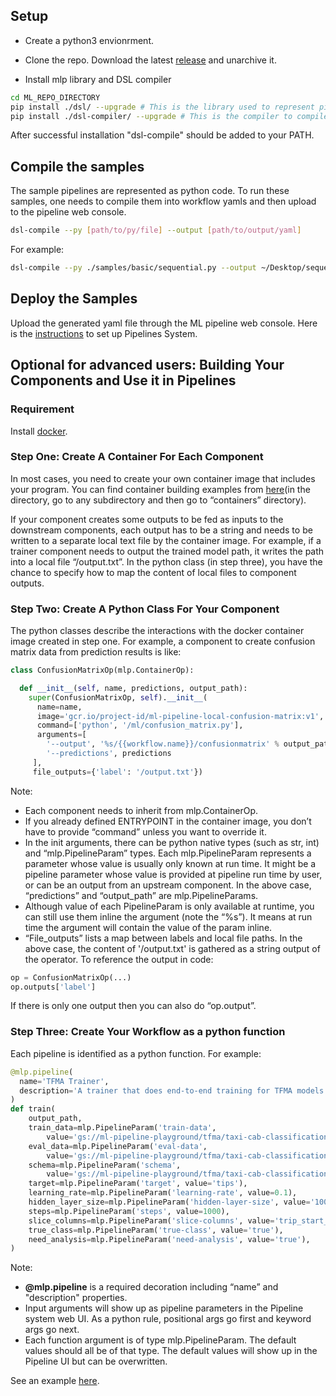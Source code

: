 ## Setup
* Create a python3 envionrment.
 
* Clone the repo. 
Download the latest [release](https://github.com/googleprivate/ml/releases) and unarchive it.
 
* Install mlp library and DSL compiler
 
```bash
cd ML_REPO_DIRECTORY
pip install ./dsl/ --upgrade # This is the library used to represent pipelines with Python code.
pip install ./dsl-compiler/ --upgrade # This is the compiler to compile DSL codes into workflow yaml.
 ```
After successful installation "dsl-compile" should be added to your PATH.

## Compile the samples
The sample pipelines are represented as python code. To run these samples, one needs to compile them into 
workflow yamls and then upload to the pipeline web console. 
<!--- 
In the future, we will build the compiler into the pipeline system such that these python files are immediately deployable.
--->

```bash
dsl-compile --py [path/to/py/file] --output [path/to/output/yaml]
```

For example:

```bash
dsl-compile --py ./samples/basic/sequential.py --output ~/Desktop/sequential.yaml
```

## Deploy the Samples
Upload the generated yaml file through the ML pipeline web console. Here is the 
[instructions](https://github.com/googleprivate/ml/blob/master/README.md) to set up Pipelines System.

## Optional for advanced users: Building Your Components and Use it in Pipelines

### Requirement
Install [docker](https://www.docker.com/get-docker).

### Step One: Create A Container For Each Component
In most cases, you need to create your own container image that includes your program. You can find container 
building examples from [here](https://github.com/googleprivate/ml/blob/master/components)(in the directory, go to any subdirectory and then go to “containers” directory).

If your component creates some outputs to be fed as inputs to the downstream components, each output has 
to be a string and needs to be written to a separate local text file by the container image. 
For example, if a trainer component needs to output the trained model path, it writes the path into a 
local file “/output.txt”. In the python class (in step three), you have the chance to specify how to map the content 
of local files to component outputs.

<!---[TODO]: Add how to produce UI metadata.--->

### Step Two: Create A Python Class For Your Component
The python classes describe the interactions with the docker container image created in step one. 
For example, a component to create confusion matrix data from prediction results is like:

```python
class ConfusionMatrixOp(mlp.ContainerOp):

  def __init__(self, name, predictions, output_path):
    super(ConfusionMatrixOp, self).__init__(
      name=name,
      image='gcr.io/project-id/ml-pipeline-local-confusion-matrix:v1',
      command=['python', '/ml/confusion_matrix.py'],
      arguments=[
        '--output', '%s/{{workflow.name}}/confusionmatrix' % output_path,
        '--predictions', predictions
     ],
     file_outputs={'label': '/output.txt'})

```

Note:
* Each component needs to inherit from mlp.ContainerOp.
* If you already defined ENTRYPOINT in the container image, you don’t have to provide “command” unless you want to override it.
* In the init arguments, there can be python native types (such as str, int) and “mlp.PipelineParam” 
types. Each mlp.PipelineParam represents a parameter whose value is usually only known at run time. It might be a pipeline 
parameter whose value is provided at pipeline run time by user, or can be an output from an upstream component. 
In the above case, “predictions” and “output_path” are mlp.PipelineParams.
* Although value of each PipelineParam is only available at runtime, you can still use them inline the 
argument (note the “%s”). It means at run time the argument will contain the value of the param inline.
* “File_outputs” lists a map between labels and local file paths. In the above case, the content of '/output.txt' is gathered as a string output of the operator. To reference the output in code:

```python
op = ConfusionMatrixOp(...)
op.outputs['label']
```

If there is only one output then you can also do “op.output”.


### Step Three: Create Your Workflow as a python function
Each pipeline is identified as a python function. For example:

```python
@mlp.pipeline(
  name='TFMA Trainer',
  description='A trainer that does end-to-end training for TFMA models.'
)
def train(
    output_path,
    train_data=mlp.PipelineParam('train-data',
        value='gs://ml-pipeline-playground/tfma/taxi-cab-classification/train.csv'),
    eval_data=mlp.PipelineParam('eval-data',
        value='gs://ml-pipeline-playground/tfma/taxi-cab-classification/eval.csv'),
    schema=mlp.PipelineParam('schema',
        value='gs://ml-pipeline-playground/tfma/taxi-cab-classification/schema.json'),
    target=mlp.PipelineParam('target', value='tips'),
    learning_rate=mlp.PipelineParam('learning-rate', value=0.1),
    hidden_layer_size=mlp.PipelineParam('hidden-layer-size', value='100,50'),
    steps=mlp.PipelineParam('steps', value=1000),
    slice_columns=mlp.PipelineParam('slice-columns', value='trip_start_hour'),
    true_class=mlp.PipelineParam('true-class', value='true'),
    need_analysis=mlp.PipelineParam('need-analysis', value='true'),
)
```

Note:

* **@mlp.pipeline** is a required decoration including “name” and "description" properties.
* Input arguments will show up as pipeline parameters in the Pipeline system web UI. As a python rule, positional 
args go first and keyword args go next.
* Each function argument is of type mlp.PipelineParam. The default values 
should all be of that type. The default values will show up in the Pipeline UI but can be overwritten.


See an example [here](https://github.com/googleprivate/ml/blob/master/samples/xgboost-spark/xgboost-training-cm.py).
